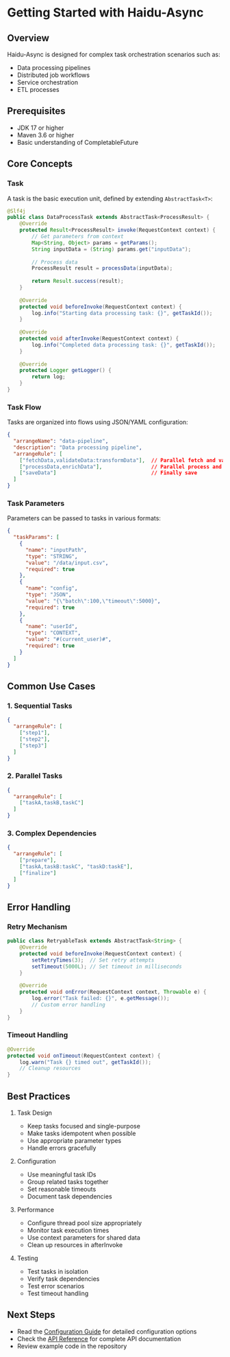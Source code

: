# Getting Started with Haidu-Async

## Overview

Haidu-Async is designed for complex task orchestration scenarios such as:

- Data processing pipelines
- Distributed job workflows
- Service orchestration
- ETL processes

## Prerequisites

- JDK 17 or higher
- Maven 3.6 or higher
- Basic understanding of CompletableFuture

## Core Concepts

### Task

A task is the basic execution unit, defined by extending `AbstractTask<T>`:
```java
@Slf4j
public class DataProcessTask extends AbstractTask<ProcessResult> {
    @Override
    protected Result<ProcessResult> invoke(RequestContext context) {
        // Get parameters from context
        Map<String, Object> params = getParams();
        String inputData = (String) params.get("inputData");
        
        // Process data
        ProcessResult result = processData(inputData);
        
        return Result.success(result);
    }
    
    @Override
    protected void beforeInvoke(RequestContext context) {
        log.info("Starting data processing task: {}", getTaskId());
    }
    
    @Override
    protected void afterInvoke(RequestContext context) {
        log.info("Completed data processing task: {}", getTaskId());
    }
    
    @Override
    protected Logger getLogger() {
        return log;
    }
}
```

### Task Flow

Tasks are organized into flows using JSON/YAML configuration:
```json
{
  "arrangeName": "data-pipeline",
  "description": "Data processing pipeline",
  "arrangeRule": [
    ["fetchData,validateData:transformData"],  // Parallel fetch and validate, then transform
    ["processData,enrichData"],                // Parallel process and enrich
    ["saveData"]                               // Finally save
  ]
}
```

### Task Parameters

Parameters can be passed to tasks in various formats:

```json
{
  "taskParams": [
    {
      "name": "inputPath",
      "type": "STRING",
      "value": "/data/input.csv",
      "required": true
    },
    {
      "name": "config",
      "type": "JSON",
      "value": "{\"batch\":100,\"timeout\":5000}",
      "required": true
    },
    {
      "name": "userId",
      "type": "CONTEXT",
      "value": "#(current_user)#",
      "required": true
    }
  ]
}
```

## Common Use Cases

### 1. Sequential Tasks

```json
{
  "arrangeRule": [
    ["step1"],
    ["step2"],
    ["step3"]
  ]
}
```

### 2. Parallel Tasks
```json
{
  "arrangeRule": [
    ["taskA,taskB,taskC"]
  ]
}
```

### 3. Complex Dependencies
```json
{
  "arrangeRule": [
    ["prepare"],
    ["taskA,taskB:taskC", "taskD:taskE"],
    ["finalize"]
  ]
}
```

## Error Handling

### Retry Mechanism

```java
public class RetryableTask extends AbstractTask<String> {
    @Override
    protected void beforeInvoke(RequestContext context) {
        setRetryTimes(3);  // Set retry attempts
        setTimeout(5000L); // Set timeout in milliseconds
    }
    
    @Override
    protected void onError(RequestContext context, Throwable e) {
        log.error("Task failed: {}", e.getMessage());
        // Custom error handling
    }
}
```

### Timeout Handling

```java
@Override
protected void onTimeout(RequestContext context) {
    log.warn("Task {} timed out", getTaskId());
    // Cleanup resources
}
```

## Best Practices

1. Task Design
    - Keep tasks focused and single-purpose
    - Make tasks idempotent when possible
    - Use appropriate parameter types
    - Handle errors gracefully

2. Configuration
    - Use meaningful task IDs
    - Group related tasks together
    - Set reasonable timeouts
    - Document task dependencies

3. Performance
    - Configure thread pool size appropriately
    - Monitor task execution times
    - Use context parameters for shared data
    - Clean up resources in afterInvoke

4. Testing
    - Test tasks in isolation
    - Verify task dependencies
    - Test error scenarios
    - Test timeout handling

## Next Steps

- Read the [Configuration Guide](configuration.md) for detailed configuration options
- Check the [API Reference](api_reference.md) for complete API documentation
- Review example code in the repository 